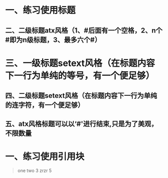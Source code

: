 # 一、练习使用标题
## 二、二级标题atx风格（1、#后面有一个空格，2、n个#即为n级标题，3、最多六个#）
三、一级标题setext风格（在标题内容下一行为单纯的等号，有一个便足够）
=================
四、二级标题setext风格（在标题内容下一行为单纯的连字符，有一个便足够）
----------------
## 五、atx风格标题可以以‘#'进行结束,只是为了美观，不限数量 #####

# 一、练习使用引用块
>one
>two
>3
>zrzr
>5
